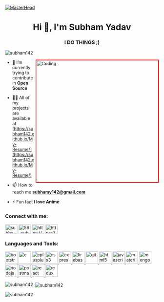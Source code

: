 [![MasterHead](https://mir-s3-cdn-cf.behance.net/project_modules/max_1200/79731568097599.5b50bca477735.jpg)](https://github.com/Subham142)
<h1 align="center">Hi 👋, I'm Subham Yadav</h1>
<h3 align="center">I DO THINGS ;)</h3>

<p align="left"> <img src="https://camo.githubusercontent.com/d3e809f523f13c60007f918a892a63e69ba4feeca642c0140c8847ed832b3b34/68747470733a2f2f6d656469612e67697068792e636f6d2f6d656469612f78543949677a6f4b6e77464e6d49535238492f67697068792e676966" alt="subham142" /> </p>
<img src="https://csspoint101.com/wp-content/uploads/2020/10/Developer-on-laptop.gif" align="right" alt="Coding" width="400" style="border: 2px solid red"; />

- 🌱 I’m currently trying to contribute in **Open Source**

- 👨‍💻 All of my projects are available at [https://subham142.github.io/My-Resume/](https://subham142.github.io/My-Resume/)

- 📫 How to reach me **subhamy142@gmail.com**

- ⚡ Fun fact **I love Anime**

<h3 align="left">Connect with me:</h3>
<p align="left">
<a href="https://dev.to/subham142" target="blank"><img align="center" src="https://d2fltix0v2e0sb.cloudfront.net/dev-black.png" alt="subham142" height="30" width="40" /></a>
<a href="https://twitter.com/56_subham" target="blank"><img align="center" src="https://logos-world.net/wp-content/uploads/2020/04/Twitter-Logo.png" alt="56_subham" height="30" width="40" /></a>
<a href="https://linkedin.com/in/https://www.linkedin.com/in/subham-yadav-3493711a5/" target="blank"><img align="center" src="https://nepa.com/wp-content/uploads/2017/09/linkedin-logo.png" alt="https://www.linkedin.com/in/subham-yadav-3493711a5/" height="30" width="40" /></a>
<a href="https://www.codechef.com/users/https://www.codechef.com/users/subhamy142" target="blank"><img align="center" src="https://i.pinimg.com/originals/c5/d9/fc/c5d9fc1e18bcf039f464c2ab6cfb3eb6.jpg" alt="https://www.codechef.com/users/subhamy142" height="30" width="40" /></a>
</p>

<h3 align="left">Languages and Tools:</h3>
<p align="left"> <a href="https://getbootstrap.com" target="_blank"> <img src="https://getbootstrap.com/docs/5.0/assets/brand/bootstrap-social-logo.png" alt="bootstrap" width="40" height="40"/> </a> <a href="https://www.cprogramming.com/" target="_blank"> <img src="https://e7.pngegg.com/pngimages/465/779/png-clipart-blue-and-white-c-logo-the-c-programming-language-computer-programming-computer-icons-programmer-blue-angle.png" alt="c" width="40" height="40"/> </a> <a href="https://www.w3schools.com/cpp/" target="_blank"> <img src="https://e7.pngegg.com/pngimages/46/626/png-clipart-c-logo-the-c-programming-language-computer-icons-computer-programming-source-code-programming-miscellaneous-template.png" alt="cplusplus" width="40" height="40"/> </a> <a href="https://www.w3schools.com/css/" target="_blank"> <img src="https://cdn.worldvectorlogo.com/logos/css3.svg" alt="css3" width="40" height="40"/> </a> <a href="https://expressjs.com" target="_blank"> <img src="https://expressjs.com/images/express-facebook-share.png" alt="express" width="40" height="40"/> </a> <a href="https://firebase.google.com/" target="_blank"> <img src="https://cdn4.iconfinder.com/data/icons/google-i-o-2016/512/google_firebase-2-512.png" alt="firebase" width="40" height="40"/> </a> <a href="https://git-scm.com/" target="_blank"> <img src="https://www.vectorlogo.zone/logos/git-scm/git-scm-icon.svg" alt="git" width="40" height="40"/> </a> <a href="https://www.w3.org/html/" target="_blank"> <img src="https://banner2.cleanpng.com/20180802/tpl/kisspng-logo-html5-brand-clip-art-%E6%9D%89-%E5%B1%B1-%E8%89%AF-%E9%9B%84-5b62be01b565d5.334247781533197825743.jpg" alt="html5" width="40" height="40"/> </a> <a href="https://developer.mozilla.org/en-US/docs/Web/JavaScript" target="_blank"> <img src="https://i0.wp.com/asthaandsidharth.com/wp-content/uploads/2016/03/js-logo.png?fit=500%2C500&ssl=1" alt="javascript" width="40" height="40"/> </a> <a href="https://materializecss.com/" target="_blank"> <img src="https://raw.githubusercontent.com/prplx/svg-logos/5585531d45d294869c4eaab4d7cf2e9c167710a9/svg/materialize.svg" alt="materialize" width="40" height="40"/> </a> <a href="https://www.mongodb.com/" target="_blank"> <img src="https://infinapps.com/wp-content/uploads/2018/10/mongodb-logo.png" alt="mongodb" width="40" height="40"/> </a> <a href="https://nodejs.org" target="_blank"> <img src="https://banner2.cleanpng.com/20180425/jrw/kisspng-node-js-javascript-web-application-express-js-comp-5ae0f84e2a4242.1423638015246930701731.jpg" alt="nodejs" width="40" height="40"/> </a> <a href="https://postman.com" target="_blank"> <img src="https://www.vectorlogo.zone/logos/getpostman/getpostman-icon.svg" alt="postman" width="40" height="40"/> </a> <a href="https://reactjs.org/" target="_blank"> <img src="https://upload.wikimedia.org/wikipedia/commons/thumb/a/a7/React-icon.svg/1280px-React-icon.svg.png" alt="react" width="40" height="40"/> </a> <a href="https://redux.js.org" target="_blank"> <img src="https://img.favpng.com/6/2/11/redux-react-javascript-freecodecamp-npm-png-favpng-6F2x50visKuC0trBQ0952Cm1E_t.jpg" alt="redux" width="40" height="40"/> </a> </p>


<p><img align="left" src="https://github-readme-stats.vercel.app/api/top-langs?username=subham142&show_icons=true&locale=en&layout=compact" alt="subham142" /></p>

<p>&nbsp;<img align="center" src="https://github-readme-stats.vercel.app/api?username=subham142&show_icons=true&locale=en" alt="subham142" /></p>

<p><img align="center" src="https://github-readme-streak-stats.herokuapp.com/?user=subham142&" alt="subham142" /></p>
